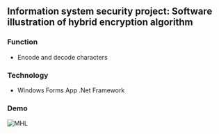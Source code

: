 ## Information system security project: Software illustration of hybrid encryption algorithm


### Function

- Encode and decode characters 

### Technology
- Windows Forms App .Net Framework
### Demo

![MHL](https://github.com/user-attachments/assets/f02a8e9f-1f48-49c0-9d5c-ef4e07acfa97)
